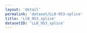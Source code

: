 ```yaml
---
layout: 'detail'
permalink: 'dataset/LL0-953-splice'
title: 'Ll0_953_splice'
datasetID: 'LL0_953_splice'
---
```

